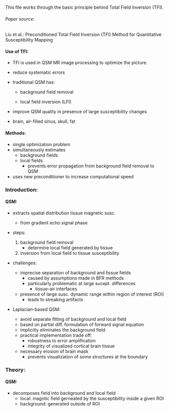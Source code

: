 This file works through the basic principle behind Total Field Inversion (TFI).
###### Paper source:
Liu et al.: Preconditioned Total Field Inversion (TFI) Method for Quantitative Susceptibility Mapping

#### Use of TFI:
* TFI is used in QSM MR image processing to optimize the picture.
- reduce systematic errors
- traditional QSM has: 

  - background field removal
  
  - local field inversion (LFI)

- improve QSM quality in presence of large susceptibility changes
- brain, air-filled sinus, skull, fat

#### Methods:
- single optimization problem
- simultaneously estimates
    * background fields
    * local fields
        -  prevents error propagation from background field removal to QSM
- uses new preconditioner to increase computational speed

### Introduction:
#### QSM:
- extracts spatial distribution tissue magnetic susc.
  * from gradient echo signal phase
- steps:
   1) background field removal
        - determine local field generated by tissue
   2) inversion from local field to tissue susceptibility

- challenges:
  * imprecise separation of background and tissue fields
    * caused by assumptions made in BFR methods
    * particularly problematic at large sucept. differences
      * tissue-air interfaces
  * presence of large susc. dynamic range within region of interest (ROI)
       * leads to streaking artifacts

- Laplacian-based QSM:
    - avoid separate fitting of background and local field
    - based on partial diff. formulation of forward signal equation
    - implicitly eliminates the background field
    - practical implementation trade off:
        - robustness to error amplification
        - integrity of visualized cortical brain tissue
    - necessary erosion of brain mask
        - prevents visualization of some structures at the boundary
        
### Theory:
#### QSM: 
- decomposes field into background and local field
    - local: magntic field gerneated by the susceptibility inside a given ROI
    - background: generated outside of ROI



